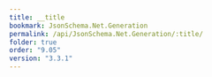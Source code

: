 ```yaml
---
title: __title
bookmark: JsonSchema.Net.Generation
permalink: /api/JsonSchema.Net.Generation/:title/
folder: true
order: "9.05"
version: "3.3.1"
---
```

